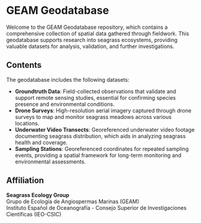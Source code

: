 # GEAM Geodatabase  

Welcome to the GEAM Geodatabase repository, which contains a comprehensive collection of spatial data gathered through fieldwork. This geodatabase supports research into seagrass ecosystems, providing valuable datasets for analysis, validation, and further investigations.

## Contents

The geodatabase includes the following datasets:

- **Groundtruth Data**: Field-collected observations that validate and support remote sensing studies, essential for confirming species presence and environmental conditions.
- **Drone Surveys**: High-resolution aerial imagery captured through drone surveys to map and monitor seagrass meadows across various locations.
- **Underwater Video Transects**: Georeferenced underwater video footage documenting seagrass distribution, which aids in analyzing seagrass health and coverage.
- **Sampling Stations**: Georeferenced coordinates for repeated sampling events, providing a spatial framework for long-term monitoring and environmental assessments.

## Affiliation

**Seagrass Ecology Group**  
Grupo de Ecología de Angiospermas Marinas (GEAM)  
Instituto Español de Oceanografía - Consejo Superior de Investigaciones Científicas (IEO-CSIC)  

  
